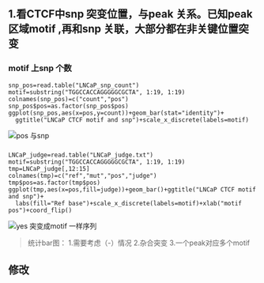 ## 1.看CTCF中snp 突变位置，与peak 关系。已知peak区域motif ,再和snp 关联，大部分都在非关键位置突变
### motif 上snp 个数
```
snp_pos=read.table("LNCaP_snp_count")
motif=substring("TGGCCACCAGGGGGCGCTA", 1:19, 1:19)
colnames(snp_pos)=c("count","pos")
snp_pos$pos=as.factor(snp_pos$pos)
ggplot(snp_pos,aes(x=pos,y=count))+geom_bar(stat="identity")+
  ggtitle("LNCaP CTCF motif and snp")+scale_x_discrete(labels=motif)
```
![pos 与snp](https://upload-images.jianshu.io/upload_images/9589088-5b480f9ae7a62409.png?imageMogr2/auto-orient/strip%7CimageView2/2/w/1240)
###
```
LNCaP_judge=read.table("LNCaP_judge.txt")
motif=substring("TGGCCACCAGGGGGCGCTA", 1:19, 1:19)
tmp=LNCaP_judge[,12:15]
colnames(tmp)=c("ref","mut","pos","judge")
tmp$pos=as.factor(tmp$pos)
ggplot(tmp,aes(x=pos,fill=judge))+geom_bar()+ggtitle("LNCaP CTCF motif and snp")+
  labs(fill="Ref base")+scale_x_discrete(labels=motif)+xlab("motif pos")+coord_flip()
```
![yes 突变成motif 一样序列](https://upload-images.jianshu.io/upload_images/9589088-d2fbd73a9bb9423a.png?imageMogr2/auto-orient/strip%7CimageView2/2/w/1240)

>统计bar图：
1.需要考虑（-）情况
2.杂合突变
3.一个peak对应多个motif

## 修改
